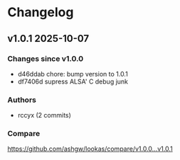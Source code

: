 # Changelog

## v1.0.1 2025-10-07

### Changes since v1.0.0
- d46ddab chore: bump version to 1.0.1
- df7406d supress ALSA' C debug junk

### Authors
- rccyx (2 commits)

### Compare
https://github.com/ashgw/lookas/compare/v1.0.0...v1.0.1

